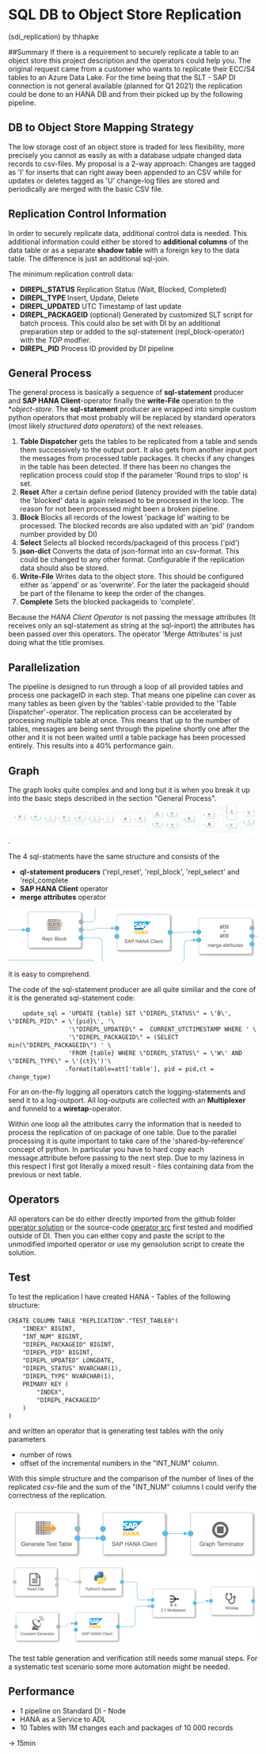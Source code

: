 # SQL DB to Object Store Replication
(sdi_replication) by thhapke

##Summary 
If there is a requirement to securely replicate a table to an object store this project description and the operators could help you. The original request came from a customer who wants to replicate their ECC/S4 tables to an Azure Data Lake. For the time being that the SLT - SAP DI connection is not general available (planned for Q1 2021) the replication could be done to an HANA DB and from their picked up by the following pipeline. 

## DB to Object Store Mapping Strategy
The low storage cost of an object store is traded for less flexibility, more precisely you cannot as easily as with a database udpate changed data records to csv-files. My proposal is a 2-way approach: Changes are tagged as 'I' for inserts that can right away been appended to an CSV while for updates or deletes tagged as 'U' change-log files are stored and periodically are merged with the basic CSV file. 

## Replication Control Information
In order to securely replicate data, additional control data is needed. This additional information could either be stored to **additional columns** of the data table or as a separate **shadow table** with a foreign key to the data table. The difference is just an additional sql-join. 

The minimum replication controll data:

* **DIREPL_STATUS** Replication Status (Wait, Blocked, Completed)
* **DIREPL_TYPE** Insert, Update, Delete
* **DIREPL_UPDATED** UTC Timestamp of last update
* **DIREPL_PACKAGEID** (optional) Generated by customized SLT script for batch process. This could also be set with DI by an additional preparation step or added to the sql-statement (repl_block-operator) with the *TOP* modfier. 
* **DIREPL_PID** Process ID provided by DI pipeline

## General Process

The general process is basically a sequence of **sql-statement** producer and **SAP HANA Client**-operator finally the **write-File** operation to the **object-store*. The **sql-statement** producer are wrapped into simple custom python operators that most probably will be replaced by standard operators (most likely *structured data operators*) of the next releases. 

1. **Table Dispatcher** gets the tables to be replicated from a table and sends them successively to the output port. It also gets from another input port the messages from processed table packages. It checks if any changes in the table has been detected. If there has been no changes the replication process could stop if the parameter 'Round trips to stop' is set. 
2. **Reset** After a certain define period (latency provided with the table data) the 'blocked' data is again released to be processed in the loop. The reason for not been processed might been a broken pipeline. 
2. **Block** Blocks all records of the lowest 'package Id' waiting to be processed. The blocked records are also updated with an 'pid' (random number provided by DI) 
3. **Select** Selects all blocked records/packageid of this process ('pid')
4. **json-dict** Converts the data of json-format into an csv-format. This could be changed to any other format. Configurable if the replication data should also be stored. 
5. **Write-File** Writes data to the object store. This should be configured either as 'append' or as 'overwrite'. For the later the packageid should be part of the filename to keep the order of the changes. 
5. **Complete** Sets the blocked packageids to 'complete'.

Because the *HANA Client Operator* is not passing the message attributes (It receives only an sql-statement as string at the sql-inport) the attributes has been passed over this operators. The operator 'Merge Attributes' is just doing what the title promises.


## Parallelization
The pipeline is designed to run through a loop of all provided tables and process one packageID in each step. That means one pipeline can cover as many tables as been given by the 'tables'-table provided to the 'Table Dispatcher'-operator. The replication process can be accelerated by processing multiple table at once. This means that up to the number of tables, messages are being sent through the pipeline shortly one after the other and it is not been waited until a table package has been processed entirely. This results into a 40% performance gain. 

## Graph
The graph looks quite complex and and long but it is when you break it up into the basic steps described in the section "General Process". 
![graph](./images/graph.png).

The 4 sql-statments have the same structure and consists of the

* **ql-statement producers** ('repl\_reset', 'repl\_block', 'repl\_select' and 'repl\_complete
* **SAP HANA Client** operator
* **merge attributes** operator

![sql-statement](./images/sql-statements.png)

it is easy to comprehend. 

The code of the sql-statement producer are all quite similiar and the core of it is the generated sql-statement code: 

```
    update_sql = 'UPDATE {table} SET \"DIREPL_STATUS\" = \'B\', \"DIREPL_PID\" = \'{pid}\', '\
                 '\"DIREPL_UPDATED\" =  CURRENT_UTCTIMESTAMP WHERE ' \
                 '\"DIREPL_PACKAGEID\" = (SELECT min(\"DIREPL_PACKAGEID\") ' \
                 'FROM {table} WHERE \"DIREPL_STATUS\" = \'W\' AND \"DIREPL_TYPE\" = \'{ct}\')'\
				.format(table=att['table'], pid = pid,ct = change_type)
```

For an on-the-fly logging all operators catch the logging-statements and send it to a log-outport. All log-outputs are collected with an **Multiplexer** and funneld to a **wiretap**-operator.

Within one loop all the attributes carry the information that is needed to process the replication of on package of one table. Due to the parallel processing it is quite important to take care of the 'shared-by-reference' concept of python. In particular you have to hard copy each message.attribute before passing to the next step. Due to my laziness in this respect I first got literally a mixed result - files containing data from the previous or next table. 

## Operators

All operators can be do either directly imported from the github folder [operator solution](./solution/operators/) or the source-code [operator src](./src/di_replication) first tested and modified outside of DI. Then you can either copy and paste the script to the unmodified imported operator or use my gensolution script to create the solution. 

## Test

To test the replication I have created HANA - Tables of the following structure: 

```
CREATE COLUMN TABLE "REPLICATION"."TEST_TABLE0"(
	"INDEX" BIGINT,
	"INT_NUM" BIGINT,
	"DIREPL_PACKAGEID" BIGINT,
	"DIREPL_PID" BIGINT,
	"DIREPL_UPDATED" LONGDATE,
	"DIREPL_STATUS" NVARCHAR(1),
	"DIREPL_TYPE" NVARCHAR(1),
	PRIMARY KEY (
		"INDEX",
		"DIREPL_PACKAGEID"
	)
)

```

and written an operator that is generating test tables with the only parameters

* number of rows
* offset of the incremental numbers in the "INT_NUM" column. 

With this simple structure and the comparison of the number of lines of the replicated csv-file and the sum of the "INT_NUM" columns I could verify the correctness of the replication. 

![gentable](./images/gentest-graph.png)
![gentable](./images/verification.png)

The test table generation and verification still needs some manual steps. For a systematic test scenario some more automation might be needed. 



## Performance

* 1 pipeline on Standard DI - Node 
*  HANA as a Service to ADL
* 10 Tables with 1M changes each and packages of 10 000 records

-> 15min



